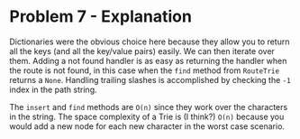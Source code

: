 # Problem 7 - Explanation

Dictionaries were the obvious choice here because they allow you to return all the keys (and all the key/value pairs) easily. We can then iterate over them. Adding a not found handler is as easy as returning the handler when the route is not found, in this case when the `find` method from `RouteTrie` returns a `None`. Handling trailing slashes is accomplished by checking the `-1` index in the path string.

The `insert` and `find` methods are `O(n)` since they work over the characters in the string. The space complexity of a Trie is (I think?) `O(n)` because you would add a new node for each new character in the worst case scenario.
